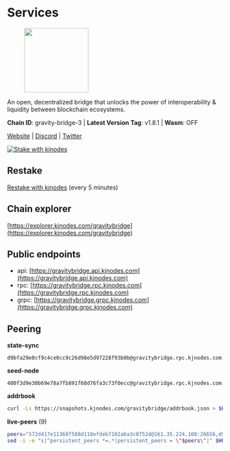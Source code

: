 # Services

<figure><img src="https://raw.githubusercontent.com/kj89/testnet_manuals/main/pingpub/logos/gravitybridge.png" width="150" alt=""><figcaption></figcaption></figure>

An open, decentralized bridge that unlocks the power of  interoperability & liquidity between blockchain ecosystems.

**Chain ID**: gravity-bridge-3 | **Latest Version Tag**: v1.8.1 | **Wasm**: OFF

[Website](https://www.gravitybridge.net) | [Discord](https://discord.gg/ARV8dTSjAk) | [Twitter](https://twitter.com/gravity_bridge)

[![Stake with kjnodes](https://i.ibb.co/cr44Q8j/button-stake-with-kjnodes.png)](https://restake.app/gravitybridge/gravityvaloper1nw3uavthnjwsgrrjzav2wdg9m0pw7k4fc7hvlz)

## Restake

[Restake with kjnodes](https://restake.app/gravitybridge/gravityvaloper1nw3uavthnjwsgrrjzav2wdg9m0pw7k4fc7hvlz) (every 5 minutes)
## Chain explorer
[https://explorer.kjnodes.com/gravitybridge](https://explorer.kjnodes.com/gravitybridge)

## Public endpoints

* api: [https://gravitybridge.api.kjnodes.com](https://gravitybridge.api.kjnodes.com)
* rpc: [https://gravitybridge.rpc.kjnodes.com](https://gravitybridge.rpc.kjnodes.com)
* grpc: [https://gravitybridge.grpc.kjnodes.com](https://gravitybridge.grpc.kjnodes.com)

## Peering

**state-sync**

```text
d9bfa29e0cf9c4ce0cc9c26d98e5d97228f93b0b@gravitybridge.rpc.kjnodes.com:26656
```

**seed-node**

```text
400f3d9e30b69e78a7fb891f60d76fa3c73f0ecc@gravitybridge.rpc.kjnodes.com:26659
```

**addrbook**
```bash
curl -Ls https://snapshots.kjnodes.com/gravitybridge/addrbook.json > $HOME/.gravity/config/addrbook.json
```

**live-peers** (9)
```bash
peers="572d417e11368f588d110efdeb7102a6a3c0752d@161.35.224.108:26656,d9bfa29e0cf9c4ce0cc9c26d98e5d97228f93b0b@65.109.88.38:26656,381c0aabfa183467858bd4e1f2071b1b0a77e94c@142.132.154.39:26656,5ad3fe86b1214e1f5c897d23a2863fb46bdfc1f7@185.16.38.165:14256,df80212f5356a2d2f047f546162baa9a3dfe6865@13.232.72.69:26656,4d94ca2877c879e016620681fde7c22bc23bbc6d@185.119.118.113:3000,7ec5a1fe29feebb8ff632ebe2a4e3f70586e2adc@65.108.232.134:33656,0a8487549154b7dd96fd0af1843ecfa62246f816@18.144.134.123:26656,84fb0a9180b2b67b4901330a13f1dee4226ce3ac@65.108.9.169:26656"
sed -i -e "s|^persistent_peers *=.*|persistent_peers = \"$peers\"|" $HOME/.gravity/config/config.toml
```
